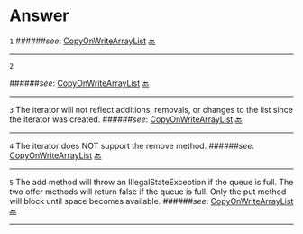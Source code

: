 # Answer

`1`<a name="a1"></a>
######*see*: [CopyOnWriteArrayList](http://www.google.com/url?q=http%3A%2F%2Fdocs.oracle.com%2Fjavase%2F7%2Fdocs%2Fapi%2Fjava%2Futil%2Fconcurrent%2FCopyOnWriteArrayList.html&sa=D&sntz=1&usg=AFrqEzcUe8jylq_8cFi8NuZamP2TVqL0-A)
[:back:](https://github.com/vnsmn/interview/blob/master/j2se/concurrency/readme.md#a1)
***
`2`<a name="a2"></a>

######*see*: [CopyOnWriteArrayList](http://www.google.com/url?q=http%3A%2F%2Fdocs.oracle.com%2Fjavase%2F7%2Fdocs%2Fapi%2Fjava%2Futil%2Fconcurrent%2FCopyOnWriteArrayList.html&sa=D&sntz=1&usg=AFrqEzcUe8jylq_8cFi8NuZamP2TVqL0-A)
[:back:](https://github.com/vnsmn/interview/blob/master/j2se/concurrency/readme.md#a2)
***
`3`<a name="a3"></a>
The iterator will not reflect additions, removals, or changes to the list since the iterator was created.
######*see*: [CopyOnWriteArrayList](http://www.google.com/url?q=http%3A%2F%2Fdocs.oracle.com%2Fjavase%2F7%2Fdocs%2Fapi%2Fjava%2Futil%2Fconcurrent%2FCopyOnWriteArrayList.html&sa=D&sntz=1&usg=AFrqEzcUe8jylq_8cFi8NuZamP2TVqL0-A)
[:back:](https://github.com/vnsmn/interview/blob/master/j2se/concurrency/readme.md#a3)
***
`4`<a name="a4"></a>
The iterator does NOT support the remove method.
######*see*: [CopyOnWriteArrayList](http://docs.oracle.com/javase/7/docs/api/java/util/concurrent/CopyOnWriteArrayList.html#iterator())
[:back:](https://github.com/vnsmn/interview/blob/master/j2se/concurrency/readme.md#a3)
***
`5`<a name="a5"></a>
The add method will throw an IllegalStateException if the queue is full.
The two offer methods will return false if the queue is full. Only the put method will block
until space becomes available.
######*see*: [CopyOnWriteArrayList](http://docs.oracle.com/javase/7/docs/api/java/util/concurrent/CopyOnWriteArrayList.html#iterator())
[:back:](https://github.com/vnsmn/interview/blob/master/j2se/concurrency/readme.md#a3)
*** 